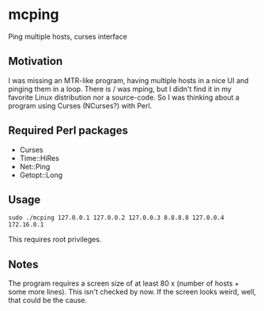 # mcping
Ping multiple hosts, curses interface

## Motivation
I was missing an MTR-like program, having multiple hosts in a nice UI and pinging them in a loop. There is / was mping, but I didn't find it in my favorite Linux distribution nor a source-code. So I was thinking about a program using Curses (NCurses?) with Perl.

## Required Perl packages
* Curses
* Time::HiRes
* Net::Ping
* Getopt::Long

## Usage
`sudo ./mcping 127.0.0.1 127.0.0.2 127.0.0.3 8.8.8.8 127.0.0.4 172.16.0.1`

This requires root privileges.

## Notes
The program requires a screen size of at least 80 x (number of hosts + some more lines).
This isn't checked by now. If the screen looks weird, well, that could be the cause.


